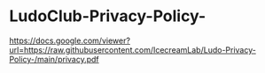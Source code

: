 # LudoClub-Privacy-Policy-
https://docs.google.com/viewer?url=https://raw.githubusercontent.com/IcecreamLab/Ludo-Privacy-Policy-/main/privacy.pdf
